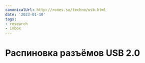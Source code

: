 ```yaml
---
canonicalUrl: http://rones.su/techno/usb.html
date: '2023-01-10'
tags:
- research
- inbox
---
```


# Распиновка разъёмов USB 2.0